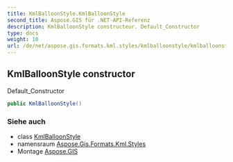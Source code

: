 ```yaml
---
title: KmlBalloonStyle.KmlBalloonStyle
second_title: Aspose.GIS für .NET-API-Referenz
description: KmlBalloonStyle constructeur. Default_Constructor
type: docs
weight: 10
url: /de/net/aspose.gis.formats.kml.styles/kmlballoonstyle/kmlballoonstyle/
---
```

## KmlBalloonStyle constructor

Default_Constructor

```csharp
public KmlBalloonStyle()
```

### Siehe auch

* class [KmlBalloonStyle](../)
* namensraum [Aspose.Gis.Formats.Kml.Styles](../../kmlballoonstyle/)
* Montage [Aspose.GIS](../../../)


